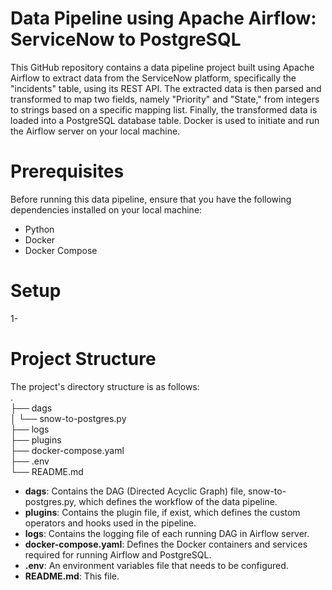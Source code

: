 # Data Pipeline using Apache Airflow: ServiceNow to PostgreSQL
This GitHub repository contains a data pipeline project built using Apache Airflow to extract data from the ServiceNow platform, specifically the "incidents" table, using its REST API. The extracted data is then parsed and transformed to map two fields, namely "Priority" and "State," from integers to strings based on a specific mapping list. Finally, the transformed data is loaded into a PostgreSQL database table. Docker is used to initiate and run the Airflow server on your local machine.

# Prerequisites
Before running this data pipeline, ensure that you have the following dependencies installed on your local machine:
- Python
- Docker
- Docker Compose

# Setup
1- 

# Project Structure
The project's directory structure is as follows:  
.  
├── dags  
│   └── snow-to-postgres.py  
├── logs  
├── plugins  
├── docker-compose.yaml  
├── .env  
└── README.md  
- **dags**: Contains the DAG (Directed Acyclic Graph) file, snow-to-postgres.py, which defines the workflow of the data pipeline.
- **plugins**: Contains the plugin file, if exist, which defines the custom operators and hooks used in the pipeline.
- **logs**: Contains the logging file of each running DAG in Airflow server.
- **docker-compose.yaml**: Defines the Docker containers and services required for running Airflow and PostgreSQL.
- **.env**: An environment variables file that needs to be configured.
- **README.md**: This file.



